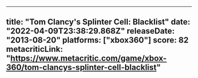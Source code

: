 
---
title: "Tom Clancy's Splinter Cell: Blacklist"
date: "2022-04-09T23:38:29.868Z"
releaseDate: "2013-08-20"
platforms: ["xbox360"]
score: 82
metacriticLink: "https://www.metacritic.com/game/xbox-360/tom-clancys-splinter-cell-blacklist"
---
